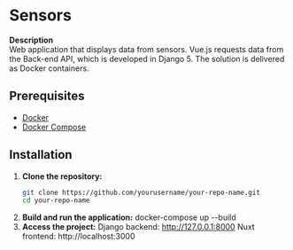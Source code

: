 # Sensors

**Description**  
Web application that displays data from sensors. Vue.js requests data from the Back-end API, which is developed in Django 5. The solution is delivered as Docker containers.

## Prerequisites

- [Docker](https://docs.docker.com/get-docker/)
- [Docker Compose](https://docs.docker.com/compose/install/)

## Installation

1. **Clone the repository:**
   ```bash
   git clone https://github.com/yourusername/your-repo-name.git
   cd your-repo-name
2. **Build and run the application:**
  docker-compose up --build
3. **Access the project:**
  Django backend: http://127.0.0.1:8000
  Nuxt frontend: http://localhost:3000
